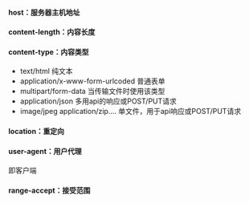 #### host：服务器主机地址
#### content-length：内容长度
#### content-type：内容类型
- text/html 纯文本
- application/x-www-form-urlcoded 普通表单 
- multipart/form-data 当传输文件时使用该类型 
- application/json 多用api的响应或POST/PUT请求
- image/jpeg  application/zip.... 单文件，用于api响应或POST/PUT请求
#### location：重定向
#### user-agent：用户代理
即客户端
#### range-accept：接受范围
